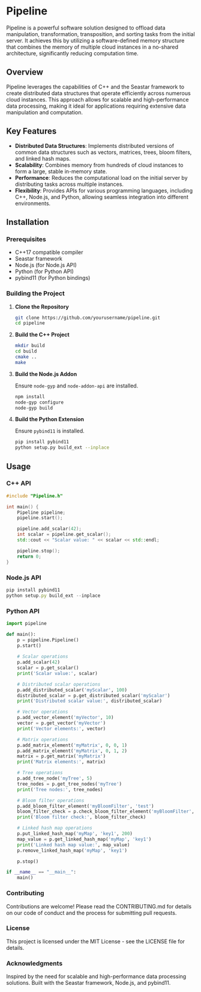 # Pipeline

Pipeline is a powerful software solution designed to offload data manipulation, transformation, transposition, and sorting tasks from the initial server. It achieves this by utilizing a software-defined memory structure that combines the memory of multiple cloud instances in a no-shared architecture, significantly reducing computation time.

## Overview

Pipeline leverages the capabilities of C++ and the Seastar framework to create distributed data structures that operate efficiently across numerous cloud instances. This approach allows for scalable and high-performance data processing, making it ideal for applications requiring extensive data manipulation and computation.

## Key Features

- **Distributed Data Structures**: Implements distributed versions of common data structures such as vectors, matrices, trees, bloom filters, and linked hash maps.
- **Scalability**: Combines memory from hundreds of cloud instances to form a large, stable in-memory state.
- **Performance**: Reduces the computational load on the initial server by distributing tasks across multiple instances.
- **Flexibility**: Provides APIs for various programming languages, including C++, Node.js, and Python, allowing seamless integration into different environments.

## Installation

### Prerequisites

- C++17 compatible compiler
- Seastar framework
- Node.js (for Node.js API)
- Python (for Python API)
- pybind11 (for Python bindings)

### Building the Project

1. **Clone the Repository**

    ```bash
    git clone https://github.com/yourusername/pipeline.git
    cd pipeline
    ```

2. **Build the C++ Project**

    ```bash
    mkdir build
    cd build
    cmake ..
    make
    ```

3. **Build the Node.js Addon**

    Ensure `node-gyp` and `node-addon-api` are installed.

    ```bash
    npm install
    node-gyp configure
    node-gyp build
    ```

4. **Build the Python Extension**

    Ensure `pybind11` is installed.

    ```bash
    pip install pybind11
    python setup.py build_ext --inplace
    ```

## Usage

### C++ API

```cpp
#include "Pipeline.h"

int main() {
    Pipeline pipeline;
    pipeline.start();

    pipeline.add_scalar(42);
    int scalar = pipeline.get_scalar();
    std::cout << "Scalar value: " << scalar << std::endl;

    pipeline.stop();
    return 0;
}
```

### Node.js API
```JavaScript
pip install pybind11
python setup.py build_ext --inplace
```

### Python API
```Python
import pipeline

def main():
    p = pipeline.Pipeline()
    p.start()
    
    # Scalar operations
    p.add_scalar(42)
    scalar = p.get_scalar()
    print('Scalar value:', scalar)

    # Distributed scalar operations
    p.add_distributed_scalar('myScalar', 100)
    distributed_scalar = p.get_distributed_scalar('myScalar')
    print('Distributed scalar value:', distributed_scalar)

    # Vector operations
    p.add_vector_element('myVector', 10)
    vector = p.get_vector('myVector')
    print('Vector elements:', vector)

    # Matrix operations
    p.add_matrix_element('myMatrix', 0, 0, 1)
    p.add_matrix_element('myMatrix', 0, 1, 2)
    matrix = p.get_matrix('myMatrix')
    print('Matrix elements:', matrix)

    # Tree operations
    p.add_tree_node('myTree', 5)
    tree_nodes = p.get_tree_nodes('myTree')
    print('Tree nodes:', tree_nodes)

    # Bloom filter operations
    p.add_bloom_filter_element('myBloomFilter', 'test')
    bloom_filter_check = p.check_bloom_filter_element('myBloomFilter', 'test')
    print('Bloom filter check:', bloom_filter_check)

    # Linked hash map operations
    p.put_linked_hash_map('myMap', 'key1', 200)
    map_value = p.get_linked_hash_map('myMap', 'key1')
    print('Linked hash map value:', map_value)
    p.remove_linked_hash_map('myMap', 'key1')

    p.stop()

if __name__ == "__main__":
    main()
```


### Contributing
Contributions are welcome! Please read the CONTRIBUTING.md for details on our code of conduct and the process for submitting pull requests.

### License
This project is licensed under the MIT License - see the LICENSE file for details.

### Acknowledgments
Inspired by the need for scalable and high-performance data processing solutions.
Built with the Seastar framework, Node.js, and pybind11.
